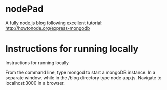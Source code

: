 nodePad
=======

A fully node.js blog following excellent tutorial: http://howtonode.org/express-mongodb



Instructions for running locally
=======




Instructions for running locally

From the command line, type mongod to start a mongoDB instance. In a separate window, while in the /blog directory type node app.js. Navigate to localhost:3000 in a browser.

